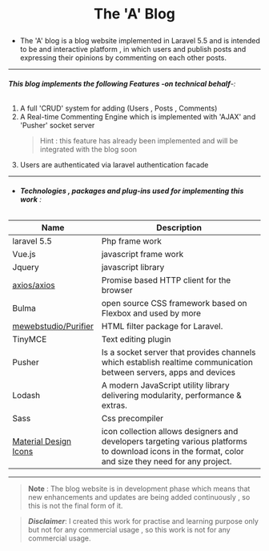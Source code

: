 <!-- heading -->
# <p align="center">The 'A' Blog</p>

* The 'A' blog is a blog website implemented in Laravel 5.5 and is intended to be and interactive platform , in which users and publish posts and expressing their opinions by commenting on each other posts.
____
###### __This blog implements the following Features -on technical behalf__-:
1. A full 'CRUD' system for adding (Users , Posts , Comments)
2. A Real-time Commenting Engine which is implemented with 'AJAX' and 'Pusher' socket server
   > Hint : this feature has already been implemented and will be integrated  with the blog soon
3. Users are authenticated via laravel authentication facade
----
* ###### **Technologies , packages and plug-ins used for implementing this work** :

| Name               |   Description                      |
| ------------------ | ---------------------------------- |
| laravel 5.5        | Php frame work                     |
| Vue.js             | javascript frame work               |
| Jquery             | javascript library                 |
| <a href="https://github.com/axios/axios">axios/axios</a>              | Promise based HTTP client for the browser  |
| Bulma              | open source CSS framework based on Flexbox and used by more |
| <a href="https://github.com/mewebstudio/Purifier"> mewebstudio/Purifier </a> | HTML filter package for Laravel.|
| TinyMCE  | Text editing plugin |
| Pusher  | Is a socket server that provides channels which establish realtime communication between servers, apps and devices|
| Lodash  | A modern JavaScript utility library delivering modularity, performance & extras.  |
| Sass  | Css precompiler  |
| <a href="https://cdn.materialdesignicons.com/3.0.39/">Material Design Icons</a>   |  icon collection allows designers and developers targeting various platforms to download icons in the format, color and size they need for any project.   |

------
>**Note** :
>The blog website is in development phase which means that new enhancements and updates are being added continuously , so this is not the final form of it.

>***Disclaimer***:
I created this work for practise and learning purpose only but not for any commercial usage , so this work is not for any commercial usage.
